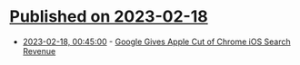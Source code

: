 # [Published on 2023-02-18](index.md)

* [2023-02-18, 00:45:00](https://tech.slashdot.org/story/23/02/17/2315244/google-gives-apple-cut-of-chrome-ios-search-revenue?utm_source=rss1.0mainlinkanon&utm_medium=feed) - [Google Gives Apple Cut of Chrome iOS Search Revenue](https://tech.slashdot.org/story/23/02/17/2315244/google-gives-apple-cut-of-chrome-ios-search-revenue?utm_source=rss1.0mainlinkanon&utm_medium=feed)
